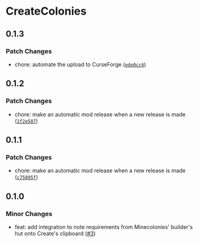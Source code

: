# CreateColonies

## 0.1.3

### Patch Changes

- chore: automate the upload to CurseForge ([`ede0cc6`](https://github.com/MotionlessTrain/CreateColonies/commit/ede0cc6d11649935982a61588f7c95f5d3e19070))

## 0.1.2

### Patch Changes

- chore: make an automatic mod release when a new release is made ([`1f2e587`](https://github.com/MotionlessTrain/CreateColonies/commit/1f2e5872fba2ca3a2dd40c91acec7dc5ed8bf739))

## 0.1.1

### Patch Changes

- chore: make an automatic mod release when a new release is made ([`c75895f`](https://github.com/MotionlessTrain/CreateColonies/commit/c75895f59b0fe13f9455555ef3ae373dee903a8a))

## 0.1.0

### Minor Changes

- feat: add integration to note requirements from Minecolonies' builder's hut onto Create's clipboard ([#3](https://github.com/MotionlessTrain/CreateColonies/pull/3))

